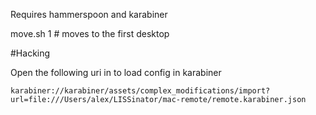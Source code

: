 Requires hammerspoon and karabiner

move.sh 1 # moves to the first desktop

#Hacking

Open the following uri in to load config in karabiner
```
karabiner://karabiner/assets/complex_modifications/import?url=file:///Users/alex/LISSinator/mac-remote/remote.karabiner.json
```
